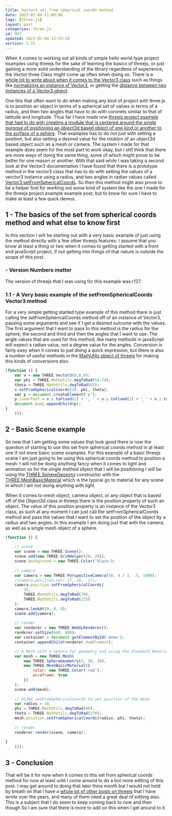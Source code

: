 ```yaml
---
title: Vector3 set from spherical coords method
date: 2022-02-04 11:09:00
tags: [three.js]
layout: post
categories: three.js
id: 957
updated: 2022-02-04 12:53:18
version: 1.15
---
```


When it comes to working out all kinds of simple hello world type project examples using threejs for the sake of learning the basics of threejs, or just gaining a more solid understanding of the library regardless of experience, the Vector three Class might come up often when doing so. There is a [whole lot to write about when it comes to the Vector3 class](/2018/04/15/threejs-vector3/) such as things like [normalizing an instance of Vector3](/2021/06/14/threejs-vector3-normalize/), or getting the [distance between two instances of a Vector3 object](/2021/06/15/threejs-vector3-distance-to/). 

One this that often want to do when making any kind of project with three.js is to position an object in terms of a spherical set of values in terms of a radius, and then two angles that have to do with coronets similar to that of latitude and longitude. Thus far I have made one [threejs project example that had to do with creating a module that is centered around the single purpose of positioning an object3d based object of one kind or another to the surface of a sphere](/2021/05/14/threejs-examples-position-things-to-sphere-surface/). That examples has to do not just with setting a position, but also setting a desired value for the rotation of an object3d based object such as a mesh or camera. The system I made for that example does seem for the most part to work okay, but I still think that there are more ways of doing the same thing, some of which might prove to be better for one reason or another. With that said while I was taking a second look at the Vector3 documentation I have found that there is a prototype method in the vector3 class that has to do with setting the values of a verctor3 instance using a radius, and two angles in radian values called [Vector3.setFromSphericalCoords](https://threejs.org/docs/#api/en/math/Vector3.setFromSphericalCoords). So then this method might also prove to be a helper fool for working out some kind of system like the one I made for the threejs project example example post, but to know for sure I have to make at least a few quick demos.

<!-- more -->


## 1 - The basics of the set from spherical coords method and what else to know first

In this section I will be starting out with a very basic example of just using the method directly with a few other threejs features. I assume that you know at least a thing or two when it comes to getting started with a front end javaScript project, if not getting into things of that nature is outside the scope of this post.

### - Version Numbers matter

The version of threejs that I was using for this example was r127.

### 1.1 - A Very basic example of the setFromSphericalCoords Vector3 method

For a very simple getting started type example of this method there is just calling the setFromSphericalCoords method off of an instance of Vector3, passing some arguments and see if I get a desired outcome with the values. The first argument that I want to pass to this method is the radius for the sphere, the second and third and then the angles that I want to use. The angle values that are used for this method, like many methods in javaScript will expect a radian value, not a degree value for the angles. Conversion is fairly easy when it comes to just doing a quick expression, but there is also a number of useful methods in the [MathUtils object of threejs](https://threejs.org/docs/#api/en/math/MathUtils) for making this kinds of conversions also.

```js
(function () {
    var v = new THREE.Vector3(0,0,0);
    var phi = THREE.MathUtils.degToRad(54.74),
    theta = THREE.MathUtils.degToRad(45);
    v.setFromSphericalCoords(10, phi, theta);
    var p = document.createElement('p');
    p.innerText = v.x.toFixed(2) + ', ' + v.y.toFixed(2) + ',' + v.z.toFixed(2);
    document.body.appendChild(p);
}
    ());
```

## 2 - Basic Scene example

So now that I am getting some values that look good there is now the question of starting to use this set from spherical coords method in at least one if not more basic scene examples. For this example of a basic threejs scene I am just going to be using this spherical coords method to position a mesh. I will not be doing anything fancy when it comes to light and animation so for the single method object that I will be positioning I will be using the [THREE.SphereGeomrty](/2021/05/26/threejs-sphere/) constructor with the [THREE.MeshBasicMaterial](/2018/05/05/threejs-basic-material/) which is the typical go to material for any scene in which I am not doing anything with light.

When it comes to mesh object, camera object, or any object that is based off of the Object3d class in threejs there is the position property of such an object. The value of this position property is an instance of the Vector3 class, as such at any moment I can just call the setFromSphericalCoords method and pass the values that I want to set the position of the object by a radius and two angles. In this example I am doing just that with the camera, as well as a single mesh object of a sphere.

```js
(function () {
 
    // scene
    var scene = new THREE.Scene();
    scene.add(new THREE.GridHelper(20, 20));
    scene.background = new THREE.Color('black');
 
    // camera
    var camera = new THREE.PerspectiveCamera(50, 4 / 3, .5, 1000);
    //camera.position.set(-17, 10, -17);
    camera.position.setFromSphericalCoords(
        25,
        THREE.MathUtils.degToRad(70),
        THREE.MathUtils.degToRad(225)
    );
    camera.lookAt(0, 0, 0);
    scene.add(camera);
 
    // render
    var renderer = new THREE.WebGLRenderer();
    renderer.setSize(640, 480);
    var container = document.getElementById('demo');
    container.appendChild(renderer.domElement);

    // A Mesh with a Sphere for geometry and using the Standard Material
    var mesh = new THREE.Mesh(
        new THREE.SphereGeometry(3, 30, 30),
        new THREE.MeshBasicMaterial({
            color: new THREE.Color('red'),
            wireframe: true
        })
    );
    scene.add(mesh);
 
    // USING setFromSphericalCoords to set position of the Mesh
    var radius = 10,
    phi = THREE.MathUtils.degToRad(90),
    theta = THREE.MathUtils.degToRad(270);
    mesh.position.setFromSphericalCoords(radius, phi, theta);
 
    // render
    renderer.render(scene, camera);
 
}
    ());
```

## 3 - Conclusion

That will be it for now when it comes to this set from spherical coords method for now at least until I come around to do a bot more editing of this post. I may get around to doing that later thins month but I would not hold by breath on that I have a [whole lot of other posts on threejs](/categories/three-js/) that I have wrote over the years, and many of them need a great deal of editing also. This is a subject that I do seem to keep coming back to now and then though So I am sure that there is more to add on this when I get around to it.
